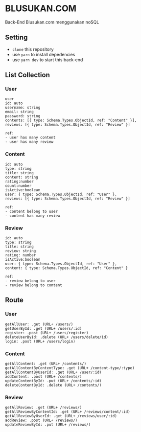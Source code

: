 # BLUSUKAN.COM

Back-End Blusukan.com menggunakan noSQL

## Setting

- `clone` this repository
- use `yarn` to install depedencies
- use `yarn dev` to start this back-end

## List Collection

### User

```
user
id: auto
username: string
email: string
password: string
contents: [{ type: Schema.Types.ObjectId, ref: "Content" }],
reviews: [{ type: Schema.Types.ObjectId, ref: "Review" }]

ref:
- user has many content
- user has many review
```

### Content

```
id: auto
type: string
title: string
content: string
rating:number
count:number
isActive:boolean
user: { type: Schema.Types.ObjectId, ref: "User" },
reviews: [{ type: Schema.Types.ObjectId, ref: "Review" }]

ref:
- content belong to user
- content has many review
```

### Review

```
id: auto
type: string
title: string
review: string
rating: number
isActive:boolean
user: { type: Schema.Types.ObjectId, ref: "User" },
content: { type: Schema.Types.ObjectId, ref: "Content" }

ref:
- review belong to user
- review belong to content
```

## Route

### User

```
getAllUser: .get (URL+ /users/)
getUserById: .get (URL+ /users/:id)
register: .post (URL+ /users/register)
deleteUserById: .delete (URL+ /users/delete/id)
login: .post (URL+ /users/login)
```

### Content

```
getAllContent: .get (URL+ /contents/)
getAllContentByContentType: .get (URL+ /content-type/:type)
getAllContentByUserId: .get (URL+ /user/:id)
addContent: .post (URL+ /contents/)
updateContentById: .put (URL+ /contents/:id)
deleteContentById: .delete (URL+ /contents/)
```

### Review

```
getAllReview: .get (URL+ /reviews/)
getAllReviewByContentId: .get (URL+ /reviews/content/:id)
getAllReviewByUserId: .get (URL+ /reviews/user/:id)
addReview: .post (URL+ /reviews/)
updateReviewById: .put (URL+ /reviews/)
```
